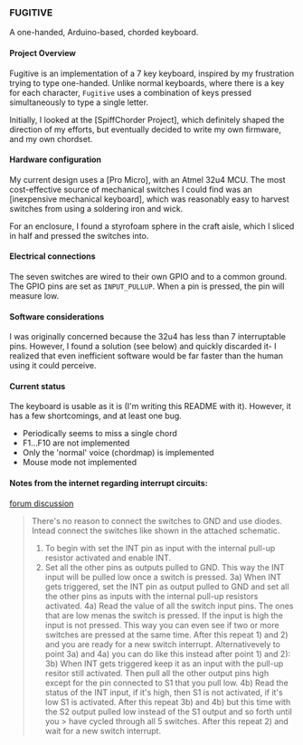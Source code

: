 ### FUGITIVE

A one-handed, Arduino-based, chorded keyboard.

#### Project Overview

Fugitive is an implementation of a 7 key keyboard, inspired by my frustration
trying to type one-handed.  Unlike normal keyboards, where there is a key for
each character, `Fugitive` uses a combination of keys pressed simultaneously to
type a single letter.

Initially, I looked at the [SpiffChorder Project], which definitely shaped the
direction of my efforts, but eventually decided to write my own firmware, and
my own chordset.

#### Hardware configuration

My current design uses a [Pro Micro], with an Atmel 32u4 MCU.  The most
cost-effective source of mechanical switches I could find was an [inexpensive
mechanical keyboard], which was reasonably easy to harvest switches from using a
soldering iron and wick.

For an enclosure, I found a styrofoam sphere in the craft aisle, which I sliced
in half and pressed the switches into.

#### Electrical connections

The seven switches are wired to their own GPIO and to a common ground. The GPIO
pins are set as `INPUT_PULLUP`. When a pin is pressed, the pin will measure low.

#### Software considerations

I was originally concerned because the 32u4 has less than 7 interruptable pins.
However, I found a solution (see below) and quickly discarded it- I realized
that even inefficient software would be far faster than the human using it could
perceive.

#### Current status

The keyboard is usable as it is (I'm writing this README with it).  However, it
has a few shortcomings, and at least one bug.

- Periodically seems to miss a single chord
- F1...F10 are not implemented
- Only the 'normal' voice (chordmap) is implemented
- Mouse mode not implemented



#### Notes from the internet regarding interrupt circuits:

[forum discussion](http://www.avrfreaks.net/forum/multiplex-several-switches-one-external-interrupt)

> There's no reason to connect the switches to GND and use diodes. Intead connect the switches like shown in the attached schematic.
> 1) To begin with set the INT pin as input with the internal pull-up resistor activated and enable INT.
> 2) Set all the other pins as outputs pulled to GND. This way the INT input will be pulled low once a switch is pressed.
> 3a) When INT gets triggered, set the INT pin as output pulled to GND and set all the other pins as inputs with the internal pull-up resistors activated.
> 4a) Read the value of all the switch input pins. The ones that are low menas the switch is pressed. If the input is high the input is not pressed. This way you can even see if two or more switches are pressed at the same time.
> After this repeat 1) and 2) and you are ready for a new switch interrupt.
> Alternativevely to point 3a) and 4a) you can do like this instead after point 1) and 2):
> 3b) When INT gets triggered keep it as an input with the pull-up resitor still activated. Then pull all the other output pins high except for the pin connected to S1 that you pull low.
> 4b) Read the status of the INT input, if it's high, then S1 is not activated, if it's low S1 is activated.
> After this repeat 3b) and 4b) but this time with the S2 output pulled low instead of the S1 output and so forth until you > have cycled through all 5 switches.
> After this repeat 2) and wait for a new switch interrupt.
